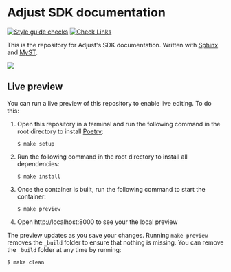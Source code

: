 # Adjust SDK documentation

[![Style guide checks](https://github.com/adjust/dev-docs/actions/workflows/vale.yml/badge.svg)](https://github.com/adjust/dev-docs/actions/workflows/vale.yml)
[![Check Links](https://github.com/adjust/dev-docs/actions/workflows/check_links.yml/badge.svg)](https://github.com/adjust/dev-docs/actions/workflows/check_links.yml)

This is the repository for Adjust's SDK documentation. Written with [Sphinx](https://www.sphinx-doc.org) and [MyST](https://myst-parser.readthedocs.io).

![](screenshot.jpg)

## Live preview

You can run a live preview of this repository to enable live editing. To do this:

1. Open this repository in a terminal and run the following command in the root directory to install [Poetry](https://python-poetry.org):

   ```console
   $ make setup
   ```

2. Run the following command in the root directory to install all dependencies:

   ```console
   $ make install
   ```

3. Once the container is built, run the following command to start the container:

   ```console
   $ make preview
   ```

4. Open http://localhost:8000 to see your the local preview

The preview updates as you save your changes. Running `make preview` removes the `_build` folder to ensure that nothing is missing. You can remove the `_build` folder at any time by running:

```console
$ make clean
```
